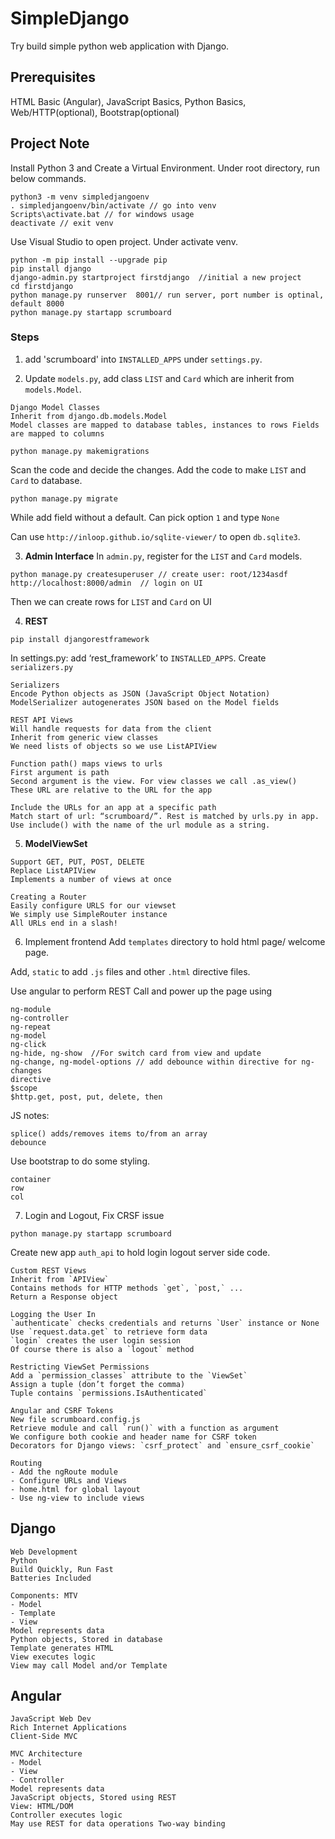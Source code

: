# SimpleDjango
Try build simple python web application with Django.

## Prerequisites
HTML Basic (Angular), JavaScript Basics, Python Basics, Web/HTTP(optional), Bootstrap(optional)

## Project Note
Install Python 3 and Create a Virtual Environment. Under root directory, run below commands.
```
python3 -m venv simpledjangoenv
. simpledjangoenv/bin/activate // go into venv
Scripts\activate.bat // for windows usage
deactivate // exit venv
```
Use Visual Studio to open project. Under activate venv.
```
python -m pip install --upgrade pip
pip install django
django-admin.py startproject firstdjango  //initial a new project
cd firstdjango
python manage.py runserver  8001// run server, port number is optinal, default 8000
python manage.py startapp scrumboard
```

### Steps
1. add 'scrumboard' into `INSTALLED_APPS` under `settings.py`.

2. Update `models.py`, add class `LIST` and `Card` which are inherit from `models.Model`.
```
Django Model Classes
Inherit from django.db.models.Model
Model classes are mapped to database tables, instances to rows Fields are mapped to columns
```
```
python manage.py makemigrations
```
Scan the code and decide the changes. Add the code to make `LIST` and `Card`  to database.
```
python manage.py migrate
```
While add field without a default. Can pick option `1` and type `None`

Can use `http://inloop.github.io/sqlite-viewer/` to open `db.sqlite3`.

3. **Admin Interface** In `admin.py`, register for the `LIST` and `Card` models.
```
python manage.py createsuperuser // create user: root/1234asdf
http://localhost:8000/admin  // login on UI
```
Then we can create rows for `LIST` and `Card` on UI

4. **REST**
```
pip install djangorestframework
```
In settings.py: add ‘rest_framework’ to `INSTALLED_APPS`. Create `serializers.py`
```
Serializers
Encode Python objects as JSON (JavaScript Object Notation) 
ModelSerializer autogenerates JSON based on the Model fields

REST API Views
Will handle requests for data from the client 
Inherit from generic view classes
We need lists of objects so we use ListAPIView
```

```
Function path() maps views to urls
First argument is path
Second argument is the view. For view classes we call .as_view() 
These URL are relative to the URL for the app

Include the URLs for an app at a specific path
Match start of url: “scrumboard/”. Rest is matched by urls.py in app. 
Use include() with the name of the url module as a string.
```

5. **ModelViewSet**
```
Support GET, PUT, POST, DELETE 
Replace ListAPIView
Implements a number of views at once

Creating a Router
Easily configure URLS for our viewset 
We simply use SimpleRouter instance 
All URLs end in a slash!
```

6.  Implement frontend
Add `templates` directory to hold html page/ welcome page.

Add, `static` to add `.js` files and other `.html` directive files.

Use angular to perform REST Call and power up the page using
```
ng-module
ng-controller
ng-repeat
ng-model
ng-click
ng-hide, ng-show  //For switch card from view and update
ng-change, ng-model-options // add debounce within directive for ng-changes
directive
$scope
$http.get, post, put, delete, then
```

JS notes:
```$xslt
splice() adds/removes items to/from an array
debounce
```
Use bootstrap to do some styling. 
```
container
row
col
```

7. Login and Logout, Fix CRSF issue
```
python manage.py startapp scrumboard
```
Create new app `auth_api` to hold login logout server side code.
```
Custom REST Views
Inherit from `APIView`
Contains methods for HTTP methods `get`, `post,` ... 
Return a Response object

Logging the User In
`authenticate` checks credentials and returns `User` instance or None 
Use `request.data.get` to retrieve form data
`login` creates the user login session
Of course there is also a `logout` method

Restricting ViewSet Permissions
Add a `permission_classes` attribute to the `ViewSet` 
Assign a tuple (don’t forget the comma)
Tuple contains `permissions.IsAuthenticated`

Angular and CSRF Tokens
New file scrumboard.config.js
Retrieve module and call `run()` with a function as argument
We configure both cookie and header name for CSRF token 
Decorators for Django views: `csrf_protect` and `ensure_csrf_cookie`
```

```
Routing
- Add the ngRoute module
- Configure URLs and Views
- home.html for global layout
- Use ng-view to include views
```

## Django
```
Web Development
Python 
Build Quickly, Run Fast 
Batteries Included
```
```
Components: MTV
- Model
- Template 
- View
Model represents data 
Python objects, Stored in database
Template generates HTML
View executes logic 
View may call Model and/or Template
```

## Angular
```
JavaScript Web Dev
Rich Internet Applications
Client-Side MVC
```
```
MVC Architecture
- Model
- View
- Controller
Model represents data
JavaScript objects, Stored using REST
View: HTML/DOM
Controller executes logic
May use REST for data operations Two-way binding
```